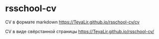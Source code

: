 # rsschool-cv

CV в формате markdown
https://TeyaLir.github.io/rsschool-cv/cv

CV в виде свёрстанной страницы
https://TeyaLir.github.io/rsschool-cv/
